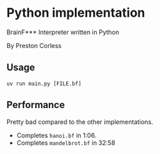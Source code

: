 
# Python implementation

BrainF*** Interpreter written in Python

By Preston Corless

## Usage

`uv run main.py [FILE.bf]`

## Performance

Pretty bad compared to the other implementations.

- Completes `hanoi.bf` in 1:06.
- Completes `mandelbrot.bf` in 32:58


